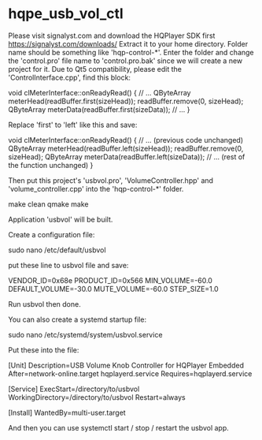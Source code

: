# hqpe_usb_vol_ctl
Please visit signalyst.com and download the HQPlayer SDK first
https://signalyst.com/downloads/
Extract it to your home directory. Folder name should be something like 'hqp-control-*'. Enter the folder and change the 'control.pro' file name to 'control.pro.bak' since we will create a new project for it.
Due to Qt5 compatibility, please edit the 'ControlInterface.cpp', find this block:

void clMeterInterface::onReadyRead() {
    // ...
    QByteArray meterHead(readBuffer.first(sizeHead));
    readBuffer.remove(0, sizeHead);
    QByteArray meterData(readBuffer.first(sizeData));
    // ...
}

Replace 'first' to 'left' like this and save:

void clMeterInterface::onReadyRead() {
    // ... (previous code unchanged)
    QByteArray meterHead(readBuffer.left(sizeHead));
    readBuffer.remove(0, sizeHead);
    QByteArray meterData(readBuffer.left(sizeData));
    // ... (rest of the function unchanged)
}

Then put this project's 'usbvol.pro', 'VolumeController.hpp' and 'volume_controller.cpp' into the 'hqp-control-*' folder.

make clean
qmake
make

Application 'usbvol' will be built.

Create a configuration file:

sudo nano /etc/default/usbvol

put these line to usbvol file and save:

VENDOR_ID=0x68e
PRODUCT_ID=0x566
MIN_VOLUME=-60.0
DEFAULT_VOLUME=-30.0
MUTE_VOLUME=-60.0
STEP_SIZE=1.0

Run usbvol then done.

You can also create a systemd startup file:

sudo nano /etc/systemd/system/usbvol.service

Put these into the file:

[Unit]
Description=USB Volume Knob Controller for HQPlayer Embedded
After=network-online.target hqplayerd.service
Requires=hqplayerd.service

[Service]
ExecStart=/directory/to/usbvol
WorkingDirectory=/directory/to/usbvol
Restart=always

[Install]
WantedBy=multi-user.target

And then you can use systemctl start / stop / restart the usbvol app.
